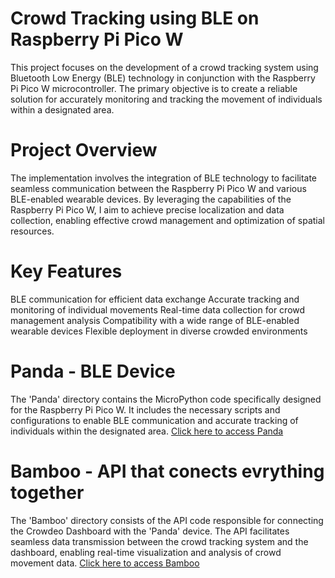 # Crowd Tracking using BLE on Raspberry Pi Pico W

This project focuses on the development of a crowd tracking system using Bluetooth Low Energy (BLE) technology in conjunction with the Raspberry Pi Pico W microcontroller. The primary objective is to create a reliable solution for accurately monitoring and tracking the movement of individuals within a designated area.

# Project Overview

The implementation involves the integration of BLE technology to facilitate seamless communication between the Raspberry Pi Pico W and various BLE-enabled wearable devices. By leveraging the capabilities of the Raspberry Pi Pico W, I aim to achieve precise localization and data collection, enabling effective crowd management and optimization of spatial resources.

# Key Features

BLE communication for efficient data exchange
Accurate tracking and monitoring of individual movements
Real-time data collection for crowd management analysis
Compatibility with a wide range of BLE-enabled wearable devices
Flexible deployment in diverse crowded environments

# Panda - BLE Device

The 'Panda' directory contains the MicroPython code specifically designed for the Raspberry Pi Pico W. It includes the necessary scripts and configurations to enable BLE communication and accurate tracking of individuals within the designated area. [Click here to access Panda](https://github.com/Olszewski-Jakub/Panda)

# Bamboo - API that conects evrything together

The 'Bamboo' directory consists of the API code responsible for connecting the Crowdeo Dashboard with the 'Panda' device. The API facilitates seamless data transmission between the crowd tracking system and the dashboard, enabling real-time visualization and analysis of crowd movement data. [Click here to access Bamboo](https://github.com/Olszewski-Jakub/Bamboo)

